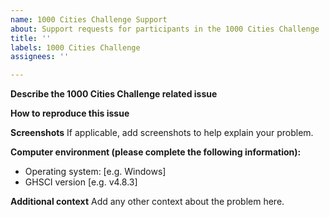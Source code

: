 ```yaml
---
name: 1000 Cities Challenge Support
about: Support requests for participants in the 1000 Cities Challenge
title: ''
labels: 1000 Cities Challenge
assignees: ''

---
```


**Describe the 1000 Cities Challenge related issue**


**How to reproduce this issue**


**Screenshots**
If applicable, add screenshots to help explain your problem.

**Computer environment (please complete the following information):**
 - Operating system: [e.g. Windows]
 - GHSCI version [e.g. v4.8.3]

**Additional context**
Add any other context about the problem here.
